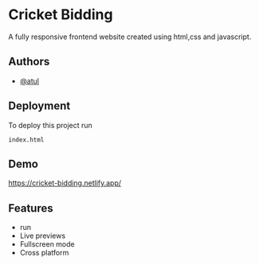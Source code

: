 
# Cricket Bidding

A fully responsive frontend website created using html,css and javascript.


## Authors

- [@atul](https://github.com/Atul-barnwal)


## Deployment

To deploy this project run


```
index.html

```








## Demo

https://cricket-bidding.netlify.app/
## Features

- run 
- Live previews
- Fullscreen mode
- Cross platform

